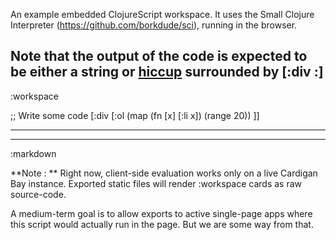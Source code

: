 An example embedded ClojureScript workspace. It uses the Small Clojure Interpreter (<https://github.com/borkdude/sci>), running in the browser.

Note that the output of the code is expected to be either a string or [hiccup](https://github.com/weavejester/hiccup) surrounded by [:div :]
----
:workspace

;; Write some code
[:div
[:ol
(map (fn [x] [:li x]) (range 20))
]]

----
----
:markdown


**Note : ** Right now, client-side evaluation works only on a live Cardigan Bay instance. Exported static files will render :workspace cards as raw source-code. 
 
A medium-term goal is to allow exports to active single-page apps where this script would actually run in the page. But we are some way from that.